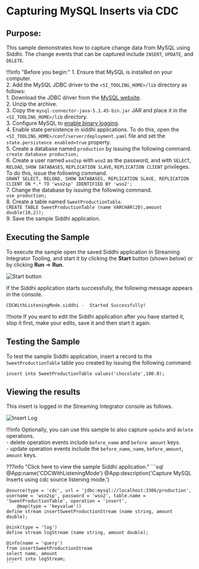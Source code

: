 # Capturing MySQL Inserts via CDC

## Purpose:
This sample demonstrates how to capture change data from MySQL using Siddhi. The change events that can be captured include `INSERT`, `UPDATE`, and `DELETE`.

!!!info "Before you begin:"
    1. Ensure that MySQL is installed on your computer.<br/>
    2. Add the MySQL JDBC driver to the `<SI_TOOLING_HOME>/lib` directory as follows:<br/>
        1. Download the JDBC driver from the [MySQL website](https://dev.mysql.com/get/Downloads/Connector-J/mysql-connector-java-5.1.45.tar.gz).<br/>
        2. Unzip the archive.<br/>
        3. Copy the `mysql-connector-java-5.1.45-bin.jar` JAR and place it in the `<SI_TOOLING_HOME>/lib` directory.<br/>
    3. Configure MySQL to [enable binary logging](https://debezium.io/docs/connectors/mysql/#enabling-the-binlog).<br/>
    4. Enable state persistence in siddhi applications. To do this, open the `<SI_TOOLING_HOME>/conf/server/deployment.yaml` file and set the `state.persistence enabled=true` property.<br/>
    5. Create a database named `production` by issuing the following command.<br/>
        `create database production;`<br/>
    6. Create a user named `wso2sp` with `wso2` as the password, and with `SELECT`, `RELOAD`, `SHOW DATABASES`, `REPLICATION SLAVE`, `REPLICATION CLIENT` privileges. To do this, issue the following command.<br/>
        `GRANT SELECT, RELOAD, SHOW DATABASES, REPLICATION SLAVE, REPLICATION CLIENT ON *.* TO 'wso2sp' IDENTIFIED BY 'wso2';`<br/>
    7. Change the database by issuing the following command.<br/>
        `use production;`<br/>
    8. Create a table named `SweetProductionTable`.<br/>
        `CREATE TABLE SweetProductionTable (name VARCHAR(20),amount double(10,2));`<br/>
    9. Save the sample Siddhi application.


## Executing the Sample

To execute the sample open the saved Siddhi application in Streaming Integrator Tooling, and start it by clicking the **Start** button (shown below) or by clicking **Run** => **Run**.

![Start button](../../images/amazon-s3-sink-sample/start.png)

If the Siddhi application starts successfully, the following message appears in the console.

`CDCWithListeningMode.siddhi -  Started Successfully!`

!!!note
    If you want to edit the Siddhi application after you have started it, stop it first, make your edits, save it and then start it again.


## Testing the Sample

To test the sample Siddhi application, insert a record to the `SweetProductionTable` table you created by issuing the following command:

`insert into SweetProductionTable values('chocolate',100.0);`

## Viewing the results

This insert is logged in the Streaming Integrator console as follows.

![Insert Log](../../images/cdc-with-listening-mode-sample/insert-log.png)

!!!info
    Optionally, you can use this sample to also capture `update` and `delete` operations.<br/>
    - delete operation events include `before_name` and `before amount` keys.<br/>
    - update operation events include the `before_name`, `name`, `before_amount`, `amount` keys.

???info "Click here to view the sample Siddhi application."
    ```sql
    @App:name('CDCWithListeningMode')
    @App:description('Capture MySQL Inserts using cdc source listening mode.')


    @source(type = 'cdc', url = 'jdbc:mysql://localhost:3306/production', username = 'wso2sp', password = 'wso2', table.name = 'SweetProductionTable', operation = 'insert',
        @map(type = 'keyvalue'))
    define stream insertSweetProductionStream (name string, amount double);

    @sink(type = 'log')
    define stream logStream (name string, amount double);

    @info(name = 'query')
    from insertSweetProductionStream
    select name, amount
    insert into logStream;
    ```